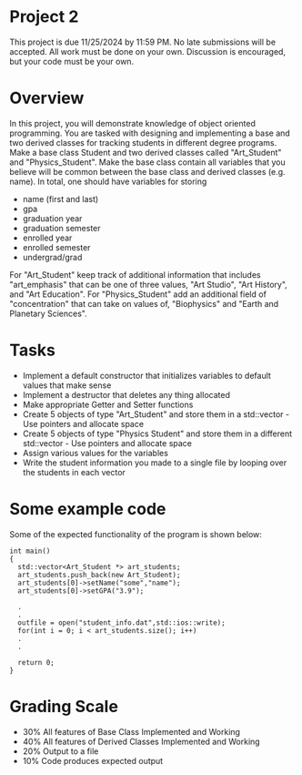 # Project 2
This project is due 11/25/2024 by 11:59 PM.  No late submissions will be accepted.  All work must be done on your own.  Discussion is encouraged, but your code must be your own.

# Overview
In this project, you will demonstrate knowledge of object oriented programming.  You are tasked with designing and implementing a base and two derived classes for tracking students in different degree programs.  Make a base class Student and two derived classes called "Art_Student" and "Physics_Student".  Make the base class contain all variables that you believe will be common between the base class and derived classes (e.g. name).  In total, one should have variables for storing 
  - name (first and last)
  - gpa
  - graduation year
  - graduation semester
  - enrolled year
  - enrolled semester
  - undergrad/grad
  
For "Art_Student" keep track of additional information that includes "art_emphasis" that can be one of three values, "Art Studio", "Art History", and "Art Education".  For "Physics_Student" add an additional field of "concentration" that can take on values of, "Biophysics" and "Earth and Planetary Sciences".
  
# Tasks
  - Implement a default constructor that initializes variables to default values that make sense
  - Implement a destructor that deletes any thing allocated
  - Make appropriate Getter and Setter functions
  - Create 5 objects of type "Art_Student" and store them in a std::vector - Use pointers and allocate space
  - Create 5 objects of type "Physics Student" and store them in a different std::vector - Use pointers and allocate space
  - Assign various values for the variables
  - Write the student information you made to a single file by looping over the students in each vector
  
# Some example code
Some of the expected functionality of the program is shown below:

```
int main()
{
  std::vector<Art_Student *> art_students;
  art_students.push_back(new Art_Student);
  art_students[0]->setName("some","name");
  art_students[0]->setGPA("3.9");
  
  .
  .
  outfile = open("student_info.dat",std::ios::write);
  for(int i = 0; i < art_students.size(); i++)
  .
  .
  
  return 0;
}
```

# Grading Scale
 - 30% All features of Base Class Implemented and Working
 - 40% All features of Derived Classes Implemented and Working
 - 20% Output to a file
 - 10% Code produces expected output
  
